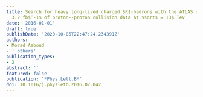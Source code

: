 ```yaml
---
title: Search for heavy long-lived charged $R$-hadrons with the ATLAS detector in
  3.2 fb$^-1$ of proton--proton collision data at $sqrts = 13$ TeV
date: '2016-01-01'
draft: true
publishDate: '2020-10-05T22:47:24.234391Z'
authors:
- Morad Aaboud
- ' others'
publication_types:
- 2
abstract: ''
featured: false
publication: '*Phys.Lett.B*'
doi: 10.1016/j.physletb.2016.07.042
---
```


